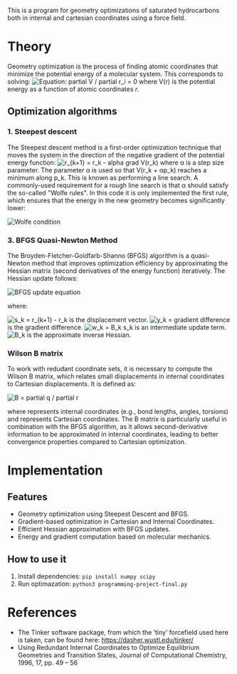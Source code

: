 This is a program for geometry optimizations of saturated hydrocarbons both in internal and cartesian coordinates using a force field.

# Theory
Geometry optimization is the process of finding atomic coordinates that minimize the potential energy of a molecular system. This corresponds to solving: 
<img src="https://latex.codecogs.com/svg.latex?\frac{\partial%20V}{\partial%20r_i}%20=%200" alt="Equation: partial V / partial r_i = 0">
where V(r) is the potential energy as a function of atomic coordinates $r$.

## Optimization algorithms
### 1. Steepest descent
   The Steepest descent method is a first-order optimization technique that moves the system in the direction of the negative gradient of the potential energy function:
<img src="https://latex.codecogs.com/svg.latex?r_{k+1}%20=%20r_k%20-%20\alpha\nabla%20V(r_k)" alt="r_{k+1} = r_k - alpha grad V(r_k)">
where α is a step size parameter.
The parameter α is used so that V(r_k + αp_k) reaches a minimum along p_k. This is known as performing a line search. A commonly-used requirement for a rough line search is that α should satisfy the so-called "Wolfe rules". In this code it is only implemented the first rule, which ensures that the energy in the new geometry becomes significantly lower:

<img src="https://latex.codecogs.com/svg.latex?V(r_k+\alpha%20p_k)%20%3C=%20V(r_k)%20+%20c_1%20\alpha%20p_k%20\cdot%20\nabla%20V(r_k)" alt="Wolfe condition">

### 3. BFGS Quasi-Newton Method
   The Broyden-Fletcher-Goldfarb-Shanno (BFGS) algorithm is a quasi-Newton method that improves optimization efficiency by approximating the Hessian matrix (second derivatives of the energy function) iteratively. The Hessian update follows:
   
<img src="https://latex.codecogs.com/svg.latex?B_{k+1}%20=%20B_k%20+%20\frac{y_k%20\otimes%20y_k}{y_k%20\cdot%20s_k}%20-%20\frac{w_k%20\otimes%20w_k}{s_k%20\cdot%20w_k}" alt="BFGS update equation">

where:

<img src="https://latex.codecogs.com/svg.latex?s_k%20=%20r_{k+1}%20-%20r_k" alt="s_k = r_{k+1} - r_k"> is the displacement vector.
<img src="https://latex.codecogs.com/svg.latex?y_k%20=%20\nabla%20V(r_{k+1})%20-%20\nabla%20V(r_k)" alt="y_k = gradient difference"> is the gradient difference.
<img src="https://latex.codecogs.com/svg.latex?w_k%20=%20B_ks_k" alt="w_k = B_k s_k"> is an intermediate update term.
<img src="https://latex.codecogs.com/svg.latex?B_k" alt="B_k"> is the approximate inverse Hessian.

### Wilson B matrix
To work with redudant coordinate sets, it is necessary to compute the Wilson B matrix, which relates small displacements in internal coordinates to Cartesian displacements. It is defined as: 

<img src="https://latex.codecogs.com/svg.latex?\mathbf{B}%20=%20\frac{\partial%20q}{\partial%20r}" alt="B = partial q / partial r">

where  represents internal coordinates (e.g., bond lengths, angles, torsions) and  represents Cartesian coordinates. The B matrix is particularly useful in combination with the BFGS algorithm, as it allows second-derivative information to be approximated in internal coordinates, leading to better convergence properties compared to Cartesian optimization.

# Implementation 

## Features 
- Geometry optimization using Steepest Descent and BFGS.
- Gradient-based optimization in Cartesian and Internal Coordinates.
- Efficient Hessian approximation with BFGS updates.
- Energy and gradient computation based on molecular mechanics.

## How to use it

1. Install dependencies:
   `pip install numpy scipy`
2. Run optimazation:
   `python3 programming-project-final.py`

# References
- The Tinker software package, from which the ‘tiny’ forcefield used here is taken, can be found
here: https://dasher.wustl.edu/tinker/
- Using Redundant Internal Coordinates to Optimize Equilibrium Geometries and
Transition States, Journal of Computational Chemistry, 1996, 17, pp. 49 – 56


   
